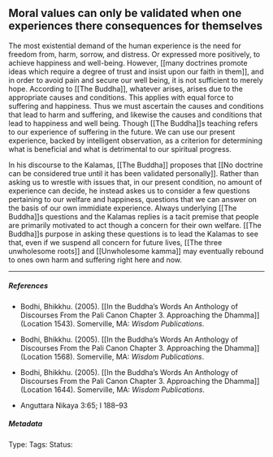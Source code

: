 ## Moral values can only be validated when one experiences there consequences for themselves  # 

The most existential demand of the human experience is the need for freedom from, harm, sorrow, and distress. Or expressed more positively, to achieve happiness and well-being. However, [[many doctrines promote ideas which require a degree of trust and insist upon our faith in them]], and in order to avoid pain and secure our well being, it is not sufficient to merely hope. According to [[The Buddha]], whatever arises, arises due to the appropriate causes and conditions. This applies with equal force to suffering and happiness. Thus we must ascertain the causes and conditions that lead to harm and suffering, and likewise the causes and conditions that lead to happiness and well being. Though [[The Buddha]]s teaching refers to our experience of suffering in the future. We can use our present experience, backed by intelligent observation, as a criterion for determining what is beneficial and what is detrimental to our spiritual progress.

In his discourse to the Kalamas, [[The Buddha]] proposes that [[No doctrine can be considered true until it has been validated personally]]. Rather than asking us to wrestle with issues that, in our present condition, no amount of experience can decide, he instead askes us to consider a few questions pertaining to our welfare and happiness, questions that we can answer on the basis of our own immidiate experience. Always underlying [[The Buddha]]s questions and the Kalamas replies is a tacit premise that people are primarily motivated to act though a concern for their own welfare. [[The Buddha]]s purpose in asking these questions is to lead the Kalamas to see that, even if we suspend all concern for future lives, [[The three unwholesome roots]] and [[Unwholesome kamma]] may eventually rebound to ones own harm and suffering right here and now. 

___

##### References

- Bodhi, Bhikkhu. (2005). [[In the Buddha’s Words An Anthology of Discourses From the Pali Canon Chapter 3. Approaching the Dhamma]] (Location 1543). Somerville, MA: _Wisdom Publications_.

- Bodhi, Bhikkhu. (2005). [[In the Buddha’s Words An Anthology of Discourses From the Pali Canon Chapter 3. Approaching the Dhamma]] (Location 1568). Somerville, MA: _Wisdom Publications_.

- Bodhi, Bhikkhu. (2005). [[In the Buddha’s Words An Anthology of Discourses From the Pali Canon Chapter 3. Approaching the Dhamma]] (Location 1644). Somerville, MA: _Wisdom Publications_.

- Anguttara Nikaya 3:65; I 188–93

##### Metadata

Type: 
Tags:
Status: 